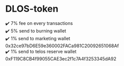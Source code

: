 # DLOS-token

✔️ 7% fee on every transactions  
✔️ 5% send to burning wallet  
✔️ 1% send to marketing wallet 0x32ce97bD6E59e360002FACa981C20092651068Af  
✔️ 1% send to telos reserve wallet 0xF119C8CB4f99055CAE3ec2f1c7A4f3253345dA92  
